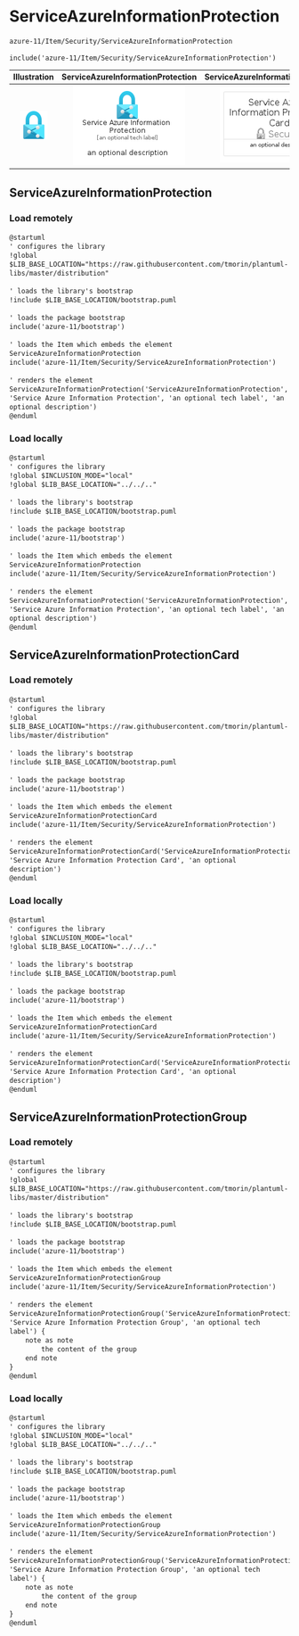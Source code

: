 # ServiceAzureInformationProtection


```text
azure-11/Item/Security/ServiceAzureInformationProtection
```

```text
include('azure-11/Item/Security/ServiceAzureInformationProtection')
```



| Illustration | ServiceAzureInformationProtection | ServiceAzureInformationProtectionCard | ServiceAzureInformationProtectionGroup |
| :---: | :---: | :---: | :---: |
| ![illustration for Illustration](../../../azure-11/Item/Security/ServiceAzureInformationProtection.png) | ![illustration for ServiceAzureInformationProtection](../../../azure-11/Item/Security/ServiceAzureInformationProtection.Local.png) | ![illustration for ServiceAzureInformationProtectionCard](../../../azure-11/Item/Security/ServiceAzureInformationProtectionCard.Local.png) | ![illustration for ServiceAzureInformationProtectionGroup](../../../azure-11/Item/Security/ServiceAzureInformationProtectionGroup.Local.png) |




## ServiceAzureInformationProtection

### Load remotely
```plantuml
@startuml
' configures the library
!global $LIB_BASE_LOCATION="https://raw.githubusercontent.com/tmorin/plantuml-libs/master/distribution"

' loads the library's bootstrap
!include $LIB_BASE_LOCATION/bootstrap.puml

' loads the package bootstrap
include('azure-11/bootstrap')

' loads the Item which embeds the element ServiceAzureInformationProtection
include('azure-11/Item/Security/ServiceAzureInformationProtection')

' renders the element
ServiceAzureInformationProtection('ServiceAzureInformationProtection', 'Service Azure Information Protection', 'an optional tech label', 'an optional description')
@enduml
```

### Load locally
```plantuml
@startuml
' configures the library
!global $INCLUSION_MODE="local"
!global $LIB_BASE_LOCATION="../../.."

' loads the library's bootstrap
!include $LIB_BASE_LOCATION/bootstrap.puml

' loads the package bootstrap
include('azure-11/bootstrap')

' loads the Item which embeds the element ServiceAzureInformationProtection
include('azure-11/Item/Security/ServiceAzureInformationProtection')

' renders the element
ServiceAzureInformationProtection('ServiceAzureInformationProtection', 'Service Azure Information Protection', 'an optional tech label', 'an optional description')
@enduml
```

## ServiceAzureInformationProtectionCard

### Load remotely
```plantuml
@startuml
' configures the library
!global $LIB_BASE_LOCATION="https://raw.githubusercontent.com/tmorin/plantuml-libs/master/distribution"

' loads the library's bootstrap
!include $LIB_BASE_LOCATION/bootstrap.puml

' loads the package bootstrap
include('azure-11/bootstrap')

' loads the Item which embeds the element ServiceAzureInformationProtectionCard
include('azure-11/Item/Security/ServiceAzureInformationProtection')

' renders the element
ServiceAzureInformationProtectionCard('ServiceAzureInformationProtectionCard', 'Service Azure Information Protection Card', 'an optional description')
@enduml
```

### Load locally
```plantuml
@startuml
' configures the library
!global $INCLUSION_MODE="local"
!global $LIB_BASE_LOCATION="../../.."

' loads the library's bootstrap
!include $LIB_BASE_LOCATION/bootstrap.puml

' loads the package bootstrap
include('azure-11/bootstrap')

' loads the Item which embeds the element ServiceAzureInformationProtectionCard
include('azure-11/Item/Security/ServiceAzureInformationProtection')

' renders the element
ServiceAzureInformationProtectionCard('ServiceAzureInformationProtectionCard', 'Service Azure Information Protection Card', 'an optional description')
@enduml
```

## ServiceAzureInformationProtectionGroup

### Load remotely
```plantuml
@startuml
' configures the library
!global $LIB_BASE_LOCATION="https://raw.githubusercontent.com/tmorin/plantuml-libs/master/distribution"

' loads the library's bootstrap
!include $LIB_BASE_LOCATION/bootstrap.puml

' loads the package bootstrap
include('azure-11/bootstrap')

' loads the Item which embeds the element ServiceAzureInformationProtectionGroup
include('azure-11/Item/Security/ServiceAzureInformationProtection')

' renders the element
ServiceAzureInformationProtectionGroup('ServiceAzureInformationProtectionGroup', 'Service Azure Information Protection Group', 'an optional tech label') {
    note as note
        the content of the group
    end note
}
@enduml
```

### Load locally
```plantuml
@startuml
' configures the library
!global $INCLUSION_MODE="local"
!global $LIB_BASE_LOCATION="../../.."

' loads the library's bootstrap
!include $LIB_BASE_LOCATION/bootstrap.puml

' loads the package bootstrap
include('azure-11/bootstrap')

' loads the Item which embeds the element ServiceAzureInformationProtectionGroup
include('azure-11/Item/Security/ServiceAzureInformationProtection')

' renders the element
ServiceAzureInformationProtectionGroup('ServiceAzureInformationProtectionGroup', 'Service Azure Information Protection Group', 'an optional tech label') {
    note as note
        the content of the group
    end note
}
@enduml
```

